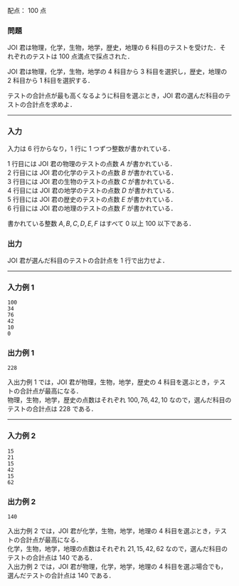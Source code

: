 配点： $100$ 点

### 問題
JOI 君は物理，化学，生物，地学，歴史，地理の $6$ 科目のテストを受けた．それぞれのテストは $100$ 点満点で採点された．

JOI 君は物理，化学，生物，地学の $4$ 科目から $3$ 科目を選択し，歴史，地理の $2$ 科目から $1$ 科目を選択する．

テストの合計点が最も高くなるように科目を選ぶとき，JOI 君の選んだ科目のテストの合計点を求めよ．

---

### 入力
入力は $6$ 行からなり，$1$ 行に $1$ つずつ整数が書かれている．

$1$ 行目には JOI 君の物理のテストの点数 $A$ が書かれている．  
$2$ 行目には JOI 君の化学のテストの点数 $B$ が書かれている．  
$3$ 行目には JOI 君の生物のテストの点数 $C$ が書かれている．  
$4$ 行目には JOI 君の地学のテストの点数 $D$ が書かれている．  
$5$ 行目には JOI 君の歴史のテストの点数 $E$ が書かれている．  
$6$ 行目には JOI 君の地理のテストの点数 $F$ が書かれている．

書かれている整数 $A, B, C, D, E, F$ はすべて $0$ 以上 $100$ 以下である．

### 出力
JOI 君が選んだ科目のテストの合計点を $1$ 行で出力せよ．

---

### 入力例 1
~~~
100
34
76
42
10
0
~~~

### 出力例 1
~~~
228
~~~
入出力例 $1$ では，JOI 君が物理，生物，地学，歴史の $4$ 科目を選ぶとき，テストの合計点が最高になる．  
物理，生物，地学，歴史の点数はそれぞれ $100, 76, 42, 10$ なので，選んだ科目のテストの合計点は $228$ である．

---

### 入力例 2
~~~
15
21
15
42
15
62
~~~

### 出力例 2
~~~
140
~~~
入出力例 $2$ では，JOI 君が化学，生物，地学，地理の $4$ 科目を選ぶとき，テストの合計点が最高になる．  
化学，生物，地学，地理の点数はそれぞれ $21, 15, 42, 62$ なので，選んだ科目のテストの合計点は $140$ である．  
入出力例 $2$ では，JOI 君が物理，化学，地学，地理の $4$ 科目を選ぶ場合でも，選んだテストの合計点は $140$ である．
